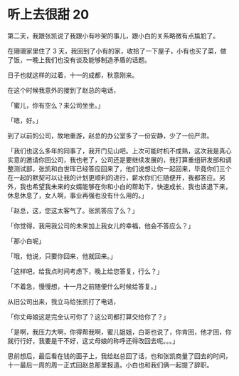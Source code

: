 
# 听上去很甜 20

第二天，我跟张凯说了我跟小有吵架的事儿，跟小白的关系略微有点尴尬了。


在珊珊家里住了 3 天，我回到了小有的家，收拾了一下屋子，小有也买了菜，做了饭，一晚上我们也没有谈及能够制造矛盾的话题。

日子也就这样的过着，十一的成都，秋意刚来。

在这个时候我意外的接到了赵总的电话，

「蜜儿，你有空么？来公司坐坐。」

「嗯，好。」

到了以前的公司，故地重游，赵总的办公室多了一份安静，少了一份严肃。

「我们也这么多年的同事了，我开门见山吧。上次可能时机不成熟，这次我是真心实意的邀请你回公司，我也老了，公司还是要继续发展的，我打算重组研发部和调整测试部，张凯和白世珲已经答应回来了，他们说想让你一起回来，毕竟你们三个在一起的默契可以让我的计划更顺利的进行，薪水你们仨随便开，我都答应。另外，我也希望我未来的女婿能够在你和小白的帮助下，快速成长，我也该退下来，休息休息了，女人啊，事业再强也没有什么用的。」

「赵总，这，您这太客气了。张凯答应了么？」

「你觉得，我用我公司的未来加上我女儿的幸福，他会不答应么？」

「那小白呢」

「哦，他说，只要你回来，他就回来。」

「这样吧，给我点时间考虑下，晚上给您答复，行么？」

「不着急，慢慢想，十一月之前随便什么时候给答复。」

从旧公司出来，我立马给张凯打了电话，

「你丈母娘这是完全认可你了？这公司都打算交给你了？」

「是啊，我压力大啊，你得帮我啊，蜜儿姐姐，白哥也说了，你肯回，他才回，你就行行好，我要是干不好，这丈母娘的称呼还得改回去呢。。。」


思前想后，最后看在钱的面子上，我给赵总回了话，也和张凯商量了回去的时间，十一最后一周的周一正式回赵总那里报道。小白也和我们俩一起提了辞职。